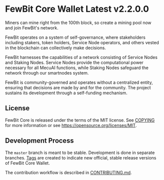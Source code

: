 # FewBit Core Wallet Latest v2.2.0.0

Miners can mine right from the 100th block, so create a mining pool now and join FewBit's network.

FewBit operates on a system of self-governance, where stakeholders including stakers, token holders, Service Node operators, and others vested in the blockchain can collectively make decisions.

FewBit harnesses the capabilities of a network consisting of Service Nodes and Staking Nodes. Service Nodes provide the computational power necessary for all MecuAI functions, while Staking Nodes safeguard the network through our smartnodes system.

FewBit is community-governed and operates without a centralized entity, ensuring that decisions are made by and for the community. The project sustains its development through a self-funding mechanism.

## License

FewBit Core is released under the terms of the MIT license. See [COPYING](COPYING) for more
information or see https://opensource.org/licenses/MIT.

## Development Process

The `master` branch is meant to be stable. Development is done in separate branches.
[Tags](https://github.com/FewBit-Coin/Core-Wallet/tags) are created to indicate new official,
stable release versions of FewBit Core Wallet.

The contribution workflow is described in [CONTRIBUTING.md](CONTRIBUTING.md).

